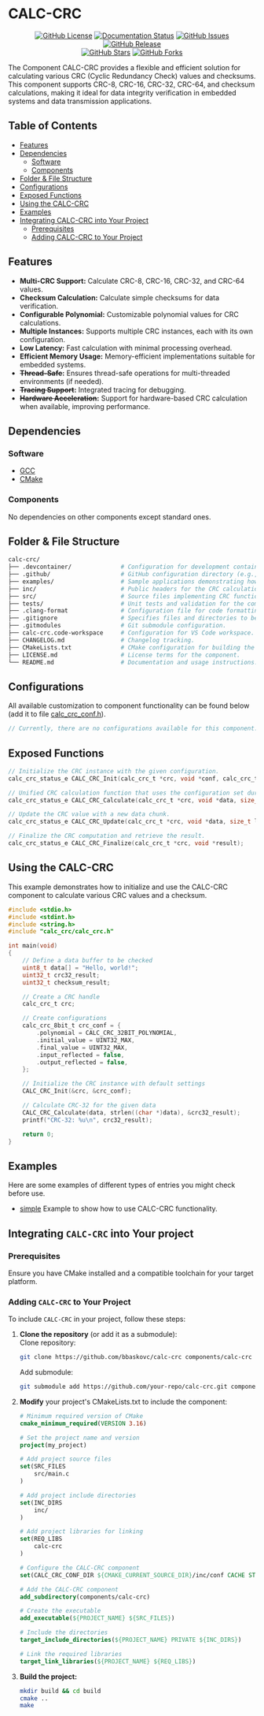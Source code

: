# CALC-CRC 

<p align="center">
    <a href="https://github.com/bbaskovc/calc-crc/blob/main/LICENSE.md"><img src="https://img.shields.io/github/license/bbaskovc/calc-crc.svg" alt="GitHub License"></a>
    <a href="http://ansicolortags.readthedocs.io/?badge=latest"><img src="https://readthedocs.org/projects/ansicolortags/badge/?version=latest" alt="Documentation Status"></a>
    <a href="https://github.com/bbaskovc/calc-crc/issues"><img src="https://img.shields.io/github/issues/bbaskovc/calc-crc.svg" alt="GitHub Issues"></a>
    <a href="https://github.com/bbaskovc/calc-crc/releases/"><img src="https://img.shields.io/github/release/bbaskovc/calc-crc.svg" alt="GitHub Release"></a>
    <br/>
    <a href="https://github.com/bbaskovc/calc-crc/stargazers/"><img src="https://img.shields.io/github/stars/bbaskovc/calc-crc.svg?style=social&label=Star" alt="GitHub Stars"></a>
    <a href="https://github.com/bbaskovc/calc-crc/network/"><img src="https://img.shields.io/github/forks/bbaskovc/calc-crc.svg?style=social&label=Fork" alt="GitHub Forks"></a>
</p>

The Component CALC-CRC provides a flexible and efficient solution for calculating various CRC (Cyclic Redundancy Check) values and checksums. This component supports CRC-8, CRC-16, CRC-32, CRC-64, and checksum calculations, making it ideal for data integrity verification in embedded systems and data transmission applications.

## Table of Contents

- [Features](#features)
- [Dependencies](#dependencies)
    - [Software](#software)
    - [Components](#components)
- [Folder & File Structure](#folder--file-structure)
- [Configurations](#configurations)
- [Exposed Functions](#exposed-functions)
- [Using the CALC-CRC](#using-the-calc-crc)
- [Examples](#examples)
- [Integrating CALC-CRC into Your Project](#integrating-calc-crc-into-your-project)
    - [Prerequisites](#prerequisites)
    - [Adding CALC-CRC to Your Project](#adding-calc-crc-to-your-project)

## Features

* **Multi-CRC Support:** Calculate CRC-8, CRC-16, CRC-32, and CRC-64 values.
* **Checksum Calculation:** Calculate simple checksums for data verification.
* **Configurable Polynomial:** Customizable polynomial values for CRC calculations.
* **Multiple Instances:** Supports multiple CRC instances, each with its own configuration.
* **Low Latency:** Fast calculation with minimal processing overhead.
* **Efficient Memory Usage:** Memory-efficient implementations suitable for embedded systems.
* **~~Thread-Safe~~:** Ensures thread-safe operations for multi-threaded environments (if needed).
* **~~Tracing Support~~:** Integrated tracing for debugging.
* **~~Hardware Acceleration~~:** Support for hardware-based CRC calculation when available, improving performance.

## Dependencies

### Software

- [GCC](https://gcc.gnu.org/)
- [CMake](https://www.mingw-w64.org/)

### Components

No dependencies on other components except standard ones.

## Folder & File Structure

```bash
calc-crc/
├── .devcontainer/              # Configuration for development container (e.g., VS Code dev container).
├── .github/                    # GitHub configuration directory (e.g., Actions, workflows).
├── examples/                   # Sample applications demonstrating how to use the CRC component.
├── inc/                        # Public headers for the CRC calculation interface.
├── src/                        # Source files implementing CRC functionality.
├── tests/                      # Unit tests and validation for the component.
├── .clang-format               # Configuration file for code formatting with Clang.
├── .gitignore                  # Specifies files and directories to be ignored by Git.
├── .gitmodules                 # Git submodule configuration.
├── calc-crc.code-workspace     # Configuration for VS Code workspace.
├── CHANGELOG.md                # Changelog tracking.
├── CMakeLists.txt              # CMake configuration for building the component.
├── LICENSE.md                  # License terms for the component.
└── README.md                   # Documentation and usage instructions.
```

## Configurations 

All available customization to component functionality can be found below (add it to file [calc_crc_conf.h](examples/simple/inc/conf/calc_crc_conf.h)).

```c
// Currently, there are no configurations available for this component.
```

## Exposed Functions

```c
// Initialize the CRC instance with the given configuration.
calc_crc_status_e CALC_CRC_Init(calc_crc_t *crc, void *conf, calc_crc_type_e type);

// Unified CRC calculation function that uses the configuration set during initialization.
calc_crc_status_e CALC_CRC_Calculate(calc_crc_t *crc, void *data, size_t length, void *result);

// Update the CRC value with a new data chunk.
calc_crc_status_e CALC_CRC_Update(calc_crc_t *crc, void *data, size_t length);

// Finalize the CRC computation and retrieve the result.
calc_crc_status_e CALC_CRC_Finalize(calc_crc_t *crc, void *result);
```

## Using the CALC-CRC

This example demonstrates how to initialize and use the CALC-CRC component to calculate various CRC values and a checksum.

```c
#include <stdio.h>
#include <stdint.h>
#include <string.h>
#include "calc_crc/calc_crc.h"

int main(void)
{
    // Define a data buffer to be checked
    uint8_t data[] = "Hello, world!";
    uint32_t crc32_result;
    uint32_t checksum_result;

    // Create a CRC handle
    calc_crc_t crc;

    // Create configurations
    calc_crc_8bit_t crc_conf = {
        .polynomial = CALC_CRC_32BIT_POLYNOMIAL,
        .initial_value = UINT32_MAX,
        .final_value = UINT32_MAX,
        .input_reflected = false,
        .output_reflected = false,
    };

    // Initialize the CRC instance with default settings
    CALC_CRC_Init(&crc, &crc_conf);

    // Calculate CRC-32 for the given data
    CALC_CRC_Calculate(data, strlen((char *)data), &crc32_result);
    printf("CRC-32: %u\n", crc32_result);

    return 0;
}
```

## Examples

Here are some examples of different types of entries you might check before use.

- [simple](examples/simple/) Example to show how to use CALC-CRC functionality.

## Integrating `CALC-CRC` into Your project  

### Prerequisites  

Ensure you have CMake installed and a compatible toolchain for your target platform.  

### Adding `CALC-CRC` to Your Project  

To include `CALC-CRC` in your project, follow these steps:  

1. **Clone the repository** (or add it as a submodule):  
    Clone repository:
    ```bash
    git clone https://github.com/bbaskovc/calc-crc components/calc-crc
    ```

    Add submodule:
    ```bash
    git submodule add https://github.com/your-repo/calc-crc.git components/calc-crc
    ```

2. **Modify** your project's CMakeLists.txt to include the component:
    ```cmake
    # Minimum required version of CMake
    cmake_minimum_required(VERSION 3.16)

    # Set the project name and version
    project(my_project)

    # Add project source files
    set(SRC_FILES
        src/main.c
    )

    # Add project include directories
    set(INC_DIRS
        inc/ 
    )

    # Add project libraries for linking
    set(REQ_LIBS
        calc-crc
    )

    # Configure the CALC-CRC component
    set(CALC_CRC_CONF_DIR ${CMAKE_CURRENT_SOURCE_DIR}/inc/conf CACHE STRING "Directory for configuration files")

    # Add the CALC-CRC component
    add_subdirectory(components/calc-crc)

    # Create the executable 
    add_executable(${PROJECT_NAME} ${SRC_FILES})  

    # Include the directories
    target_include_directories(${PROJECT_NAME} PRIVATE ${INC_DIRS})

    # Link the required libraries
    target_link_libraries(${PROJECT_NAME} ${REQ_LIBS})
    ```

3. **Build the project:**
    ```bash
    mkdir build && cd build
    cmake ..
    make
    ```

